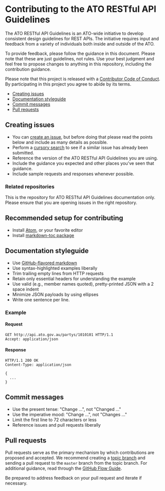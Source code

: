 # Contributing to the ATO RESTful API Guidelines

The ATO RESTful API Guidelines is an ATO-wide initiative to develop consistent design guidelines for REST APIs. 
The initiative requires input and feedback from a variety of individuals both inside and outside of the ATO.

To provide feedback, please follow the guidance in this document. Please note that these are just guidelines, not rules.
Use your best judgment and feel free to propose changes to anything in this repository, including the contribution guidance.

Please note that this project is released with a [Contributor Code of Conduct][code-of-conduct]. 
By participating in this project you agree to abide by its terms.

- [Creating issues](#creating-issues)
- [Documentation styleguide](#documentation-styleguide)
- [Commit messages](#commit-messages)
- [Pull requests](#pull-requests)

## Creating issues
- You can [create an issue][new-issue], but before doing that please read the points below and include as many details as possible.
- Perform a [cursory search][issue-search] to see if a similar issue has already been submitted.
- Reference the version of the ATO RESTful API Guidelines you are using.
- Include the guidance you expected and other places you've seen that guidance.
- Include sample requests and responses whenever possible.

### Related repositories
This is the repository for ATO RESTful API Guidelines documentation only. 
Please ensure that you are opening issues in the right repository.

## Recommended setup for contributing
- Install [Atom][atom], or your favorite editor
- Install [markdown-toc package][markdown-toc]

## Documentation styleguide
- Use [GitHub-flavored markdown][gfm]
- Use syntax-highlighted examples liberally
- Trim trailing empty lines from HTTP requests
- Retain only essential headers for understanding the example
- Use valid (e.g., member names quoted), pretty-printed JSON with a 2 space indent
- Minimize JSON payloads by using ellipses
- Write one sentence per line.

### Example
#### Request

```http
GET http://api.ato.gov.au/partys/1010101 HTTP/1.1
Accept: application/json
```

#### Response

```http
HTTP/1.1 200 OK
Content-Type: application/json

{
  ...
}
```

## Commit messages
- Use the present tense: "Change ...", not "Changed ..."
- Use the imperative mood: "Change ...", not "Changes ..."
- Limit the first line to 72 characters or less
- Reference issues and pull requests liberally

## Pull requests
Pull requests serve as the primary mechanism by which contributions are proposed and accepted. 
We recommend creating a [topic branch][topic-branch] and sending a pull request to the `master` branch from the topic branch. 
For additional guidance, read through the [GitHub Flow Guide][github-flow-guide].

Be prepared to address feedback on your pull request and iterate if necessary.

[code-of-conduct]: https://opensource.microsoft.com/codeofconduct/
[new-issue]: https://github.com/ato-team/restful-api-design-guidelines/issues/new
[issue-search]: https://github.com/ato-team/restful-api-design-guidelines/issues/issues
[topic-branch]: http://www.git-scm.com/book/en/v2/Git-Branching-Branching-Workflows#Topic-Branches
[gfm]: https://guides.github.com/features/mastering-markdown/#GitHub-flavored-markdown
[github-flow-guide]: https://guides.github.com/introduction/flow/
[atom-beautify]: https://atom.io/packages/atom-beautify
[atom]: http://atom.io
[markdown-toc]: https://atom.io/packages/markdown-toc